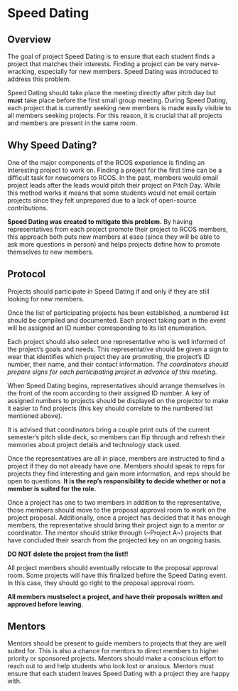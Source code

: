 <!-- # Speed Dating -->

<!-- Finding a team in RCOS isn't a requirement, but can often make RCOS easier for everyone. There are many ways to find a team but the easiest way is to look for teams during RCOS Pitch Days (the day when people say what projects they're going to be working on). If you're still looking for a team after pitch day, talk to your mentor or look for other groups in your small group. -->



# Speed Dating

## Overview

The goal of project Speed Dating is to ensure that each student finds a project that matches their interests. Finding a project can be very nerve-wracking, especially for new members. Speed Dating was introduced to address this problem.

Speed Dating should take place the meeting directly after pitch day but **must** take place before the first small group meeting. During Speed Dating, each project that is currently seeking new members is made easily visible to all members seeking projects. For this reason, it is crucial that all projects and members are present in the same room.

## Why Speed Dating?
One of the major components of the RCOS experience is finding an interesting project to work on. Finding a project for the first time can be a difficult task for newcomers to RCOS. In the past, members would email project leads after the leads would pitch their project on Pitch Day. While this method works it means that some students would not email certain projects since they felt unprepared due to a lack of open-source contributions.

**Speed Dating was created to mitigate this problem.** By having representatives from each project promote their project to RCOS members, this approach both puts new members at ease (since they will be able to ask more questions in person) and helps projects define how to promote themselves to new members.

## Protocol
<!-- Speed Dating must occur before the first small group meeting of the year. For a project to qualify for the speed dating process they must have an outline of their proposal approved by a coordinator or mentor. This outline must be approved by a coordinator or mentor 48 hours before the speed dating process. After approval each project must pick one person to act as a representative of the project. The rep will be given a sign with their project name on it and then the representatives will begin talking to anyone interested in joining the project. The rep should make sure that anyone interested in their project gets their email and a link to the projects' main communication channel. After the speed dating process has finished, the next order of business will be for projects so submit their proposals for approval by coordinators. -->

Projects should participate in Speed Dating if and only if they are still looking for new members.

Once the list of participating projects has been established, a numbered list should be compiled and documented. Each project taking part in the event will be assigned an ID number corresponding to its list enumeration.

Each project should also select one representative who is well informed of the project’s goals and needs. This representative should be given a sign to wear that identifies which project they are promoting, the project’s ID number, their name, and their contact information. *The coordinators should prepare signs for each participating project in advance of this meeting.*


When Speed Dating begins, representatives should arrange themselves in the front of the room according to their assigned ID number. A key of assigned numbers to projects should be displayed on the projector to make it easier to find projects (this key should correlate to the numbered list mentioned above).

It is advised that coordinators bring a couple print outs of the current semester’s pitch slide deck, so members can flip through and refresh their memories about project details and technology stack used.

Once the representatives are all in place, members are instructed to find a project if they do not already have one. Members should speak to reps for projects they find interesting and gain more information, and reps should be open to questions. **It is the rep’s responsibility to decide whether or not a member is suited for the role.**

Once a project has one to two members in addition to the representative, those members should move to the proposal approval room to work on the project proposal. Additionally, once a project has decided that it has enough members, the representative should bring their project sign to a mentor or coordinator. The mentor should strike through (~Project A~) projects that have concluded their search from the projected key on an ongoing basis.

**DO NOT delete the project from the list!!**

All project members should eventually relocate to the proposal approval room. Some projects will have this finalized before the Speed Dating event. In this case, they should go right to the proposal approval room.

**All members mustselect a project, and have their proposals written and approved before leaving.**

## Mentors

Mentors should be present to guide members to projects that they are well suited for. This is also a chance for mentors to direct members to higher priority or sponsored projects. Mentors should make a conscious effort to reach out to and help students who look lost or anxious. Mentors must ensure that each student leaves Speed Dating with a project they are happy with.
